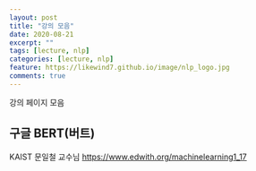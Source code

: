 ```yaml
---
layout: post
title: "강의 모음"
date: 2020-08-21
excerpt: ""
tags: [lecture, nlp]
categories: [lecture, nlp]
feature: https://likewind7.github.io/image/nlp_logo.jpg
comments: true
---
```


강의 페이지 모음


## 구글 BERT(버트)
KAIST 문일철 교수님
 <https://www.edwith.org/machinelearning1_17>

